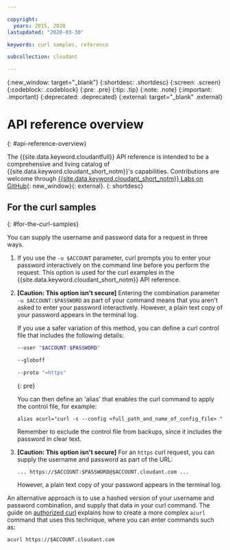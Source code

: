 ```yaml
---

copyright:
  years: 2015, 2020
lastupdated: "2020-03-30"

keywords: curl samples, reference

subcollection: cloudant

---
```


{:new_window: target="_blank"}
{:shortdesc: .shortdesc}
{:screen: .screen}
{:codeblock: .codeblock}
{:pre: .pre}
{:tip: .tip}
{:note: .note}
{:important: .important}
{:deprecated: .deprecated}
{:external: target="_blank" .external}

<!-- Acrolinx: 2019-12-20 -->

# API reference overview
{: #api-reference-overview}

The {{site.data.keyword.cloudantfull}} API reference is intended to be a comprehensive and living catalog of {{site.data.keyword.cloudant_short_notm}}'s capabilities.
Contributions are welcome through [{{site.data.keyword.cloudant_short_notm}} Labs on GitHub](https://github.com/cloudant-labs/slate){: new_window}{: external}.
{: shortdesc}

## For the curl samples
{: #for-the-curl-samples}

You can supply the username and password data for a request in three ways.

1.	If you use the `-u $ACCOUNT` parameter, curl prompts
	you to enter your password interactively on the command line before you perform the request.
	This option is used for the curl examples in the {{site.data.keyword.cloudant_short_notm}} API reference.

2.	**[Caution: This option isn't secure]** Entering the combination parameter `-u $ACCOUNT:$PASSWORD`
	as part of your command means that you aren't asked to enter your password interactively.
	However,
	a plain text copy of your password appears in the terminal log.

	If you use a safer variation of this method, you can define a curl control file
	that includes the following details:

	```sh
	--user "$ACCOUNT:$PASSWORD"

	--globoff

	--proto "=https"
	```
	{: pre}

	You can then define an 'alias' that enables the curl command to apply the control file,
	for example:

	`alias acurl="curl -s --config <full_path_and_name_of_config_file> "`

	Remember to exclude the control file from backups,
	since it includes the password in clear text.

3.	**[Caution: This option isn't secure]** For an `https` curl request,
	you can supply the username and password as part of the URL:

	`... https://$ACCOUNT:$PASSWORD@$ACCOUNT.cloudant.com ...`

	However, a plain text copy of your password appears in the terminal log.

An alternative approach is to use a hashed version of your username and password combination,
and supply that data in your curl command.
The guide on [authorized curl](/docs/Cloudant?topic=cloudant-authorized-curl-acurl-#authorized-curl-acurl-)
explains how to create a more complex `acurl` command that uses this technique, where you can enter commands such as:

`acurl https://$ACCOUNT.cloudant.com`
